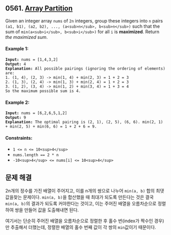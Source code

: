 ## 0561. [Array Partition](https://leetcode.com/problems/array-partition/)

Given an integer array `nums` of `2n` integers, group these integers into `n` pairs `(a1, b1), (a2, b2), ..., (a<sub>n</sub>, b<sub>n</sub>)` such that the sum of `min(a<sub>i</sub>, b<sub>i</sub>)` for all `i` is **maximized**. Return _the maximized sum_.

#### **Example 1:**

<pre><code><strong>Input:</strong> nums = [1,4,3,2]
<strong>Output:</strong> 4
<strong>Explanation:</strong> All possible pairings (ignoring the ordering of elements) are:
1. (1, 4), (2, 3) -> min(1, 4) + min(2, 3) = 1 + 2 = 3
2. (1, 3), (2, 4) -> min(1, 3) + min(2, 4) = 1 + 2 = 3
3. (1, 2), (3, 4) -> min(1, 2) + min(3, 4) = 1 + 3 = 4
So the maximum possible sum is 4.</code></pre>

#### **Example 2:**

<pre><code><strong>Input:</strong> nums = [6,2,6,5,1,2]
<strong>Output:</strong> 9
<strong>Explanation:</strong> The optimal pairing is (2, 1), (2, 5), (6, 6). min(2, 1) + min(2, 5) + min(6, 6) = 1 + 2 + 6 = 9.</code></pre>

#### **Constraints:**

- `1 <= n <= 10<sup>4</sup>`
- `nums.length == 2 * n`
- `-10<sup>4</sup> <= nums[i] <= 10<sup>4</sup>`

## 문제 해결

2n개의 정수를 가진 배열이 주어지고, 이를 n개의 쌍으로 나누어 `min(a, b)` 합의 최댓값을찾는 문제이다. `min(a, b)`을 합산했을 때 최대가 되도록 만든다는 것은 결국 `min(a, b)`의 결과가 되도록 커야한다는 것이고, 이는 주어진 배열을 오름차순으로 정렬하여 쌍을 만들어 값을 도출해내면 된다.

여기서는 단순히 주어진 배열을 오름차순으로 정렬한 후 홀수 번(index가 짝수인 경우)만 추출해서 더했는데, 정렬한 배열의 홀수 번째 값이 각 쌍의 `min`값이기 때문이다.
